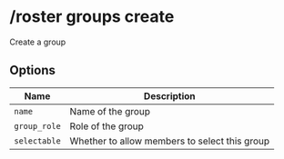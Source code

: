 # /roster groups create

Create a group

## Options

| Name | Description |
|------|-------------|
| `name` | Name of the group |
| `group_role` | Role of the group |
| `selectable` | Whether to allow members to select this group |

